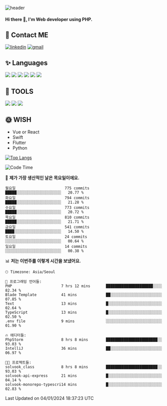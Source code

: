 ![header](https://capsule-render.vercel.app/api?type=waving&color=auto&height=300&section=header&text=Elin&fontSize=90&animation=twinkling)

#### Hi there 👋, I'm <b>Web developer</b> using PHP. ####

<!--
- 🔭 I’m currently working on Uniwill
- 🌱 I’m currently learning Vue or React or Python.
-->

<!---#### I am PHP developer --->

## 💌 Contact ME ###
[<img src='https://img.shields.io/badge/-EunjiKo-%230A66C2?style=flat-square&logo=LinkedIn&logoColor=white' alt='linkedin'>](https://www.linkedin.com/in/https://www.linkedin.com/in/eunji-ko-00a907164//)  [<img src='https://img.shields.io/badge/-einee214%40gmail.com-%23EA4335?style=flat-square&logo=Gmail&logoColor=white' alt='gmail'>](einee214@gmail.com)  


## ✨ Languages
<img src='https://img.shields.io/badge/-PHP-%23777BB4?style=for-the-badge&logo=PHP&logoColor=white'> <img src='https://img.shields.io/badge/-Laravel-%23FF2D20?style=for-the-badge&logo=Laravel&logoColor=white'> <img src='https://img.shields.io/badge/Jquery-%230769AD?style=for-the-badge&logo=Jquery&logoColor=white'> <img src='https://img.shields.io/badge/CSS3-%231572B6?style=for-the-badge&logo=CSS3&logoColor=white'> <img src='https://img.shields.io/badge/Bootstrap-%237952B3?style=for-the-badge&logo=Bootstrap&logoColor=white' > <img src='https://img.shields.io/badge/MySQL-%234479A1?style=for-the-badge&logo=MySQL&logoColor=white' >

## 🌷 TOOLS
<img src='https://img.shields.io/badge/PHPSTORM-%23000000?style=for-the-badge&logo=PhpStorm&logoColor=white' > <img src='https://img.shields.io/badge/GitLab-%23FCA121?style=for-the-badge&logo=GitLab&logoColor=white' > <img src='https://img.shields.io/badge/GitHub-%23181717?style=for-the-badge&logo=GitHub&logoColor=white'>


## 🌞 WISH
- Vue or React
- Swift
- Flutter
- Python


[![Top Langs](https://github-readme-stats.vercel.app/api/top-langs/?username=ein214&layout=compact)](https://github.com/anuraghazra/github-readme-stats)

<!--START_SECTION:waka-->
![Code Time](http://img.shields.io/badge/Code%20Time-3%2C152%20hrs%2023%20mins-blue)

📅 **제가 가장 생산적인 날은 목요일이에요.** 

```text
월요일                      775 commits         █████░░░░░░░░░░░░░░░░░░░░   20.77 % 
화요일                      794 commits         █████░░░░░░░░░░░░░░░░░░░░   21.28 % 
수요일                      773 commits         █████░░░░░░░░░░░░░░░░░░░░   20.72 % 
목요일                      810 commits         █████░░░░░░░░░░░░░░░░░░░░   21.71 % 
금요일                      541 commits         ████░░░░░░░░░░░░░░░░░░░░░   14.50 % 
토요일                      24 commits          ░░░░░░░░░░░░░░░░░░░░░░░░░   00.64 % 
일요일                      14 commits          ░░░░░░░░░░░░░░░░░░░░░░░░░   00.38 % 
```


📊 **저는 이번주를 이렇게 시간을 보냈어요.** 

```text
🕑︎ Timezone: Asia/Seoul

💬 프로그래밍 언어들: 
PHP                      7 hrs 12 mins       █████████████████████░░░░   82.34 % 
Blade Template           41 mins             ██░░░░░░░░░░░░░░░░░░░░░░░   07.85 % 
Text                     13 mins             █░░░░░░░░░░░░░░░░░░░░░░░░   02.64 % 
TypeScript               13 mins             █░░░░░░░░░░░░░░░░░░░░░░░░   02.50 % 
.env file                9 mins              ░░░░░░░░░░░░░░░░░░░░░░░░░   01.90 % 

🔥 에디터들: 
PhpStorm                 8 hrs 8 mins        ███████████████████████░░   93.03 % 
IntelliJ                 36 mins             ██░░░░░░░░░░░░░░░░░░░░░░░   06.97 % 

🐱‍💻 프로젝트들: 
solvook_class            8 hrs 8 mins        ███████████████████████░░   93.03 % 
solvook-api-express      21 mins             █░░░░░░░░░░░░░░░░░░░░░░░░   04.14 % 
solvook-monorepo-typescri14 mins             █░░░░░░░░░░░░░░░░░░░░░░░░   02.83 % 
```


 Last Updated on 04/01/2024 18:37:23 UTC
<!--END_SECTION:waka-->

<!---![GitHub stats](https://github-readme-stats.vercel.app/api?username=ein214&show_icons=true&theme=dracula)  --->



